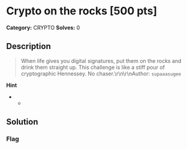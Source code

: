 # Crypto on the rocks [500 pts]

**Category:** CRYPTO
**Solves:** 0

## Description
>When life gives you digital signatures, put them on the rocks and drink them straight up. This challenge is like a stiff pour of cryptographic Hennessey. No chaser.\r\n\r\nAuthor: ``supaaasugee``

**Hint**
* -

## Solution

### Flag

